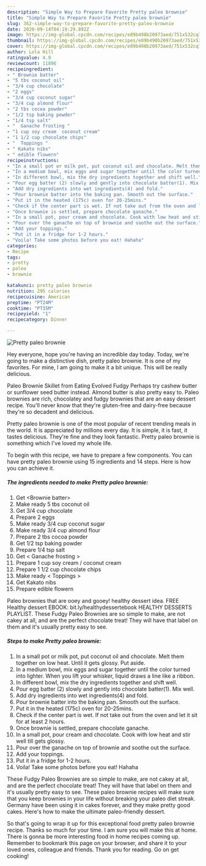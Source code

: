 ```yaml
---
description: "Simple Way to Prepare Favorite Pretty paleo brownie"
title: "Simple Way to Prepare Favorite Pretty paleo brownie"
slug: 362-simple-way-to-prepare-favorite-pretty-paleo-brownie
date: 2020-09-14T04:19:29.892Z
image: https://img-global.cpcdn.com/recipes/e89b498b20973aed/751x532cq70/pretty-paleo-brownie-recipe-main-photo.jpg
thumbnail: https://img-global.cpcdn.com/recipes/e89b498b20973aed/751x532cq70/pretty-paleo-brownie-recipe-main-photo.jpg
cover: https://img-global.cpcdn.com/recipes/e89b498b20973aed/751x532cq70/pretty-paleo-brownie-recipe-main-photo.jpg
author: Lola Hill
ratingvalue: 4.9
reviewcount: 11896
recipeingredient:
- " Brownie batter"
- "5 tbs coconut oil"
- "3/4 cup chocolate"
- "2 eggs"
- "3/4 cup coconut sugar"
- "3/4 cup almond flour"
- "2 tbs cocoa powder"
- "1/2 tsp baking powder"
- "1/4 tsp salt"
- "  Ganache frosting "
- "1 cup soy cream  coconut cream"
- "1 1/2 cup chocolate chips"
- "  Toppings "
- " Kakato nibs"
- " edible flowern"
recipeinstructions:
- "In a small pot or milk pot, put coconut oil and chocolate. Melt them together on low heat. Until it gets glossy. Put aside."
- "In a medium bowl, mix eggs and sugar together until the color turned into lighter. When you lift your whisker, liquid draws a line like a ribbon."
- "In different bowl, mix the dry ingredients together and shift well."
- "Pour egg batter (2) slowly and gently into chocolate batter(1). Mix well."
- "Add dry ingredients into wet ingredients(4) and fold."
- "Pour brownie batter into the baking pan. Smooth out the surface."
- "Put it in the heated (175c) oven for 20-25mins."
- "Check if the center part is wet. If not take out from the oven and let it sit for at least 2 hours."
- "Once brownie is settled, prepare chocolate ganache."
- "In a small pot, pour cream and chocolate. Cook with low heat and stir well till gets glossy."
- "Pour over the ganache on top of brownie and soothe out the surface."
- "Add your toppings."
- "Put it in a fridge for 1-2 hours."
- "Voila! Take some photos before you eat! Hahaha"
categories:
- Recipe
tags:
- pretty
- paleo
- brownie

katakunci: pretty paleo brownie 
nutrition: 295 calories
recipecuisine: American
preptime: "PT24M"
cooktime: "PT35M"
recipeyield: "1"
recipecategory: Dinner

---
```



![Pretty paleo brownie](https://img-global.cpcdn.com/recipes/e89b498b20973aed/751x532cq70/pretty-paleo-brownie-recipe-main-photo.jpg)

Hey everyone, hope you're having an incredible day today. Today, we're going to make a distinctive dish, pretty paleo brownie. It is one of my favorites. For mine, I am going to make it a bit unique. This will be really delicious.

Paleo Brownie Skillet from Eating Evolved Fudgy Perhaps try cashew butter or sunflower seed butter instead. Almond butter is also pretty easy to. Paleo brownies are rich, chocolatey and fudgy brownies that are an easy dessert recipe. You&#39;ll never know that they&#39;re gluten-free and dairy-free because they&#39;re so decadent and delicious.

Pretty paleo brownie is one of the most popular of recent trending meals in the world. It is appreciated by millions every day. It is simple, it is fast, it tastes delicious. They're fine and they look fantastic. Pretty paleo brownie is something which I've loved my whole life.


To begin with this recipe, we have to prepare a few components. You can have pretty paleo brownie using 15 ingredients and 14 steps. Here is how you can achieve it.

<!--inarticleads1-->

##### The ingredients needed to make Pretty paleo brownie:

1. Get  &lt;Brownie batter&gt;
1. Make ready 5 tbs coconut oil
1. Get 3/4 cup chocolate
1. Prepare 2 eggs
1. Make ready 3/4 cup coconut sugar
1. Make ready 3/4 cup almond flour
1. Prepare 2 tbs cocoa powder
1. Get 1/2 tsp baking powder
1. Prepare 1/4 tsp salt
1. Get  &lt; Ganache frosting &gt;
1. Prepare 1 cup soy cream / coconut cream
1. Prepare 1 1/2 cup chocolate chips
1. Make ready  &lt; Toppings &gt;
1. Get  Kakato nibs
1. Prepare  edible flowern


Paleo brownies that are ooey and gooey! healthy dessert idea. FREE Healthy dessert EBOOK: bit.ly/healthydessertebook HEALTHY DESSERTS PLAYLIST. These Fudgy Paleo Brownies are so simple to make, are not cakey at all, and are the perfect chocolate treat! They will have that label on them and it&#39;s usually pretty easy to see. 

<!--inarticleads2-->

##### Steps to make Pretty paleo brownie:

1. In a small pot or milk pot, put coconut oil and chocolate. Melt them together on low heat. Until it gets glossy. Put aside.
1. In a medium bowl, mix eggs and sugar together until the color turned into lighter. When you lift your whisker, liquid draws a line like a ribbon.
1. In different bowl, mix the dry ingredients together and shift well.
1. Pour egg batter (2) slowly and gently into chocolate batter(1). Mix well.
1. Add dry ingredients into wet ingredients(4) and fold.
1. Pour brownie batter into the baking pan. Smooth out the surface.
1. Put it in the heated (175c) oven for 20-25mins.
1. Check if the center part is wet. If not take out from the oven and let it sit for at least 2 hours.
1. Once brownie is settled, prepare chocolate ganache.
1. In a small pot, pour cream and chocolate. Cook with low heat and stir well till gets glossy.
1. Pour over the ganache on top of brownie and soothe out the surface.
1. Add your toppings.
1. Put it in a fridge for 1-2 hours.
1. Voila! Take some photos before you eat! Hahaha


These Fudgy Paleo Brownies are so simple to make, are not cakey at all, and are the perfect chocolate treat! They will have that label on them and it&#39;s usually pretty easy to see. These paleo brownie recipes will make sure that you keep brownies in your life without breaking your paleo diet streak. Germany have been using it in cakes forever, and they make pretty good cakes. Here&#39;s how to make the ultimate paleo-friendly dessert. 

So that's going to wrap it up for this exceptional food pretty paleo brownie recipe. Thanks so much for your time. I am sure you will make this at home. There is gonna be more interesting food in home recipes coming up. Remember to bookmark this page on your browser, and share it to your loved ones, colleague and friends. Thank you for reading. Go on get cooking!
